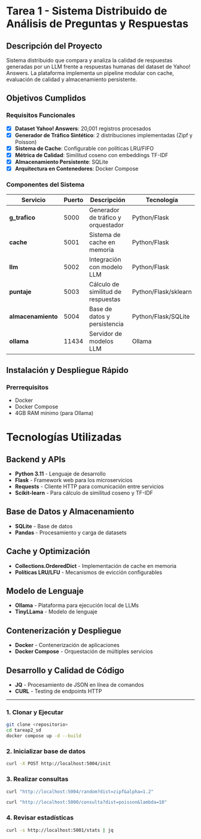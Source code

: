 # Tarea 1 - Sistema Distribuido de Análisis de Preguntas y Respuestas

## Descripción del Proyecto
Sistema distribuido que compara y analiza la calidad de respuestas generadas por un LLM frente a respuestas humanas del dataset de Yahoo! Answers. La plataforma implementa un pipeline modular con cache, evaluación de calidad y almacenamiento persistente.

## Objetivos Cumplidos

### Requisitos Funcionales
- [x] **Dataset Yahoo! Answers**: 20,001 registros procesados
- [x] **Generador de Tráfico Sintético**: 2 distribuciones implementadas (Zipf y Poisson)
- [x] **Sistema de Cache**: Configurable con políticas LRU/FIFO
- [x] **Métrica de Calidad**: Similitud coseno con embeddings TF-IDF
- [x] **Almacenamiento Persistente**: SQLite
- [x] **Arquitectura en Contenedores**: Docker Compose

### Componentes del Sistema

| Servicio | Puerto | Descripción | Tecnología |
|----------|--------|-------------|------------|
| **g_trafico** | 5000 | Generador de tráfico y orquestador | Python/Flask |
| **cache** | 5001 | Sistema de cache en memoria | Python/Flask |
| **llm** | 5002 | Integración con modelo LLM | Python/Flask |
| **puntaje** | 5003 | Cálculo de similitud de respuestas | Python/Flask/sklearn |
| **almacenamiento** | 5004 | Base de datos y persistencia | Python/Flask/SQLite |
| **ollama** | 11434 | Servidor de modelos LLM | Ollama |

## Instalación y Despliegue Rápido

### Prerrequisitos
- Docker
- Docker Compose
- 4GB RAM mínimo (para Ollama)

# Tecnologías Utilizadas

## Backend y APIs
- **Python 3.11** - Lenguaje de desarrollo
- **Flask** - Framework web para los microservicios
- **Requests** - Cliente HTTP para comunicación entre servicios
- **Scikit-learn** - Para cálculo de similitud coseno y TF-IDF

## Base de Datos y Almacenamiento
- **SQLite** - Base de datos
- **Pandas** - Procesamiento y carga de datasets

## Cache y Optimización
- **Collections.OrderedDict** - Implementación de cache en memoria
- **Políticas LRU/LFU** - Mecanismos de evicción configurables

## Modelo de Lenguaje
- **Ollama** - Plataforma para ejecución local de LLMs
- **TinyLLama** - Modelo de lenguaje

## Contenerización y Despliegue
- **Docker** - Contenerización de aplicaciones
- **Docker Compose** - Orquestación de múltiples servicios

## Desarrollo y Calidad de Código
- **JQ** - Procesamiento de JSON en línea de comandos
- **CURL** - Testing de endpoints HTTP

---


### 1. Clonar y Ejecutar
```bash
git clone <repositorio>
cd tareap2_sd
docker compose up -d --build
```

### 2. Inicializar base de datos
```bash
curl -X POST http://localhost:5004/init
```

### 3. Realizar consultas
```bash
curl "http://localhost:5004/random?dist=zipf&alpha=1.2"

curl "http://localhost:5000/consulta?dist=poisson&lambda=10"
```
### 4. Revisar estadísticas
```bash
curl -s http://localhost:5001/stats | jq
```
